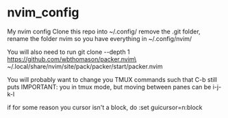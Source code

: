 # nvim_config
My nvim config
Clone this repo into ~/.config/
remove the .git folder, rename the folder nvim so you have
everything in ~/.config/nvim/

You will also need to run
git clone --depth 1 https://github.com/wbthomason/packer.nvim\
 ~/.local/share/nvim/site/pack/packer/start/packer.nvim

You will probably want to change you TMUX commands such that C-b still puts
IMPORTANT: you in tmux mode, but moving between panes can be i-j-k-l

if for some reason you cursor isn't a block, do :set guicursor=n:block
